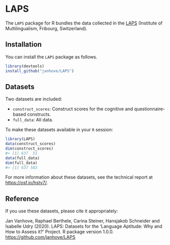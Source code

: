 
<!-- README.md is generated from README.Rmd. Please edit that file -->

# LAPS

The `LAPS` package for R bundles the data collected in the
[LAPS](http://www.centre-multilingualism.ch/en/content/language-aptitude-why-and-how-assess-it)
(Institute of Multilingualism, Fribourg, Switzerland).

## Installation

You can install the `LAPS` package as follows.

``` r
library(devtools)
install_github("janhove/LAPS")
```

## Datasets

Two datasets are included:

  - `construct_scores`: Construct scores for the cognitive and
    questionnaire-based constructs.
  - `full_data`: All data.

To make these datasets available in your `R` session:

``` r
library(LAPS)
data(construct_scores)
dim(construct_scores)
#> [1] 637  51
data(full_data)
dim(full_data)
#> [1] 637 583
```

For more information about these datasets, see the technical report at
<https://osf.io/hstv7/>.

## Reference

If you use these datasets, please cite it appropriately:

Jan Vanhove, Raphael Berthele, Carina Steiner, Hansjakob Schneider and
Isabelle Udry (2020). LAPS: Datasets for the ‘Language Aptitude: Why and
How to Assess it?’ Project. R package version 1.0.0.
<https://github.com/janhove/LAPS>
